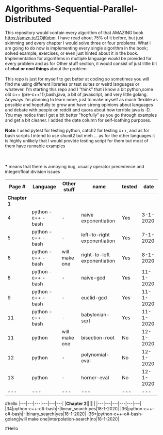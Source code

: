 # Algorithms-Sequential-Parallel-Distributed

This repository would contain every algorithm of that AMAZING book https://amzn.to/2OjKobm. I have read about 75% of it before, but just skimming and every chapter I would solve three or four problems. What I am going to do now is implementing every single algorithm in the book; solved example, exercises, or even just hinted about it in the book.
</br>
Implementation for algorithms in multiple language would be provided for every problem and as for Other stuff section, it would consist of just little bit of <b>chat or cool things </b> about the problem.</br></br>
This repo is just for myself to get better at coding so sometimes you will find me using different libraries or test suites or weird languages or whatever. I'm starting this repo and I "think" that i know a bit python,some old c++ (pre-c++11),bash,java, a bit of javascript, and very little golang. Anyways I'm planning to learn more, just to make myself as much flexible as possible and hopefully to grow and have strong opinions about languages and debate with people on reddit and quora about how terrible java is :D. You may notice that I get a bit better "hopfully" as you go through examples and get a bit cleaner. I added the date column for self-loathing purposes.
</br></br>
<b>Note</b>: I used pytest for testing python, catch2 for testing c++, and as for bash scripts I intend to use shunit2 but meh ... as for the other languages it is highly unlikely that I would provide testing script for them but most of them have runnable examples
</br></br>
</br></br>
<b>*</b> means that there is annoying bug, usually operator precedence and integer/float division issues



|**Page #**|**Language**|**Other stuff**|**name**|**tested**|**date**|
|---|---|---|---|---|---|
|**Chapter 1**||||||
| 4 |python - c++ - bash|-|naive exponentiation|Yes|3-1-2020|
| 5 |python - c++ - bash|-|left-to-right exponentiation|Yes|7-1-2020|
| 6 |python - c++ - bash|will make one|right-to-left exponentiation|Yes|8-1-2020|
| 8 |python - c++ - bash|-|naive-gcd|Yes|11-1-2020|
| 9 |python - c++ - bash|-|euclid-gcd|Yes|11-1-2020|
| 11 |python - c++ - bash|-|babylonian-sqrt|Yes|11-1-2020|
| 11 |python |will make one|bisection-root|No|12-1-2020|
| 12 |python |-|polynomial-eval|No|12-1-2020|
| 13 |python |-|horner-eval|No|12-1-2020|
|---|---|---|---|---|---|
#hello
|---|---|---|---|---|---|
|**Chapter 2**||||||
|---|---|---|---|---|---|
|34|python-c++-c#-bash|-|linear_search|yes|18-1-2020|
|36|python-c++-c#-bash|-|binary_search|yes|18-1-2020|
|36*|python-c++-c#-bash-golang|will make one|interpolation-search|no|18-1-2020|

#Hello






